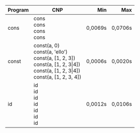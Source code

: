 Program | CNP | Min | Max
--- | --- | ---: | ---:
cons | cons<br/>cons<br/>cons<br/>cons | 0,0069s | 0,0706s
const | const(a, 0)<br/>const(a, 'ello')<br/>const(a, [1, 2, 3])<br/>const(a, [1, 2, 3\|4])<br/>const(a, [1, 2, 3\|4])<br/>const(a, [1, 2, 3, 4]) | 0,0006s | 0,0020s
id | id<br/>id<br/>id<br/>id<br/>id<br/>id<br/>id | 0,0012s | 0,0106s
